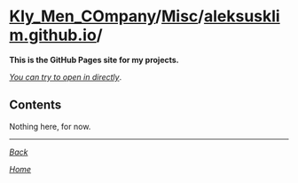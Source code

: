 ﻿# [Kly_Men_COmpany](https://github.com/aleksusklim/Kly_Men_COmpany "Kly_Men_COmpany")/[Misc](https://github.com/aleksusklim/Kly_Men_COmpany/tree/master/Misc "Kly_Men_COmpany/Misc/")/[aleksusklim.github.io](https://github.com/aleksusklim/aleksusklim.github.io "Kly_Men_COmpany/Misc/aleksusklim.github.io/")/

**This is the GitHub Pages site for my projects.**

_[You can try to open in directly](https://aleksusklim.github.io/ "https://aleksusklim.github.io/")_.

## Contents

Nothing here, for now.

---

_[Back](https://github.com/aleksusklim/Kly_Men_COmpany/tree/master/Misc "Kly_Men_COmpany/Misc/")_

_[Home](https://github.com/aleksusklim/Kly_Men_COmpany "Kly_Men_COmpany")_
